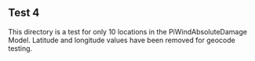 ## Test 4

This directory is a test for only 10 locations in the PiWindAbsoluteDamage Model. Latitude and longitude values have been removed for geocode testing.
